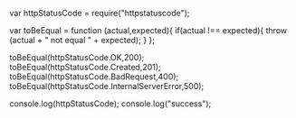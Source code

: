 var httpStatusCode = require("httpstatuscode");

var toBeEqual = function (actual,expected){
    if(actual !== expected){
    	throw  (actual + " not equal " + expected);
    }
};

toBeEqual(httpStatusCode.OK,200);
toBeEqual(httpStatusCode.Created,201);
toBeEqual(httpStatusCode.BadRequest,400);
toBeEqual(httpStatusCode.InternalServerError,500);

console.log(httpStatusCode);
console.log("success");
